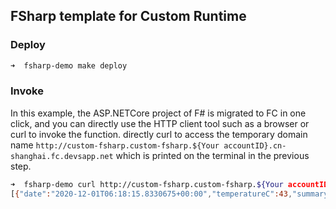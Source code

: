 ## FSharp template for Custom Runtime

### Deploy

```bash
➜  fsharp-demo make deploy
```

### Invoke

In this example, the ASP.NETCore project of F# is migrated to FC in one click, and you can directly use the HTTP client tool such as a browser or curl to invoke the function. directly curl to access the temporary domain name `http://custom-fsharp.custom-fsharp.${Your accountID}.cn-shanghai.fc.devsapp.net` which is printed on the terminal in the previous step.

```bash
➜  fsharp-demo curl http://custom-fsharp.custom-fsharp.${Your accountID}.cn-shanghai.fc.devsapp.net/weatherforecast
[{"date":"2020-12-01T06:18:15.8330675+00:00","temperatureC":43,"summary":"Chilly","temperatureF":109},{"date":"2020-12-02T06:18:15.8672232+00:00","temperatureC":41,"summary":"Freezing","temperatureF":105},{"date":"2020-12-03T06:18:15.8672315+00:00","temperatureC":9,"summary":"Mild","temperatureF":48},{"date":"2020-12-04T06:18:15.8672322+00:00","temperatureC":-19,"summary":"Warm","temperatureF":-2},{"date":"2020-12-05T06:18:15.8672326+00:00","temperatureC":2,"summary":"Bracing","temperatureF":35}]%
```